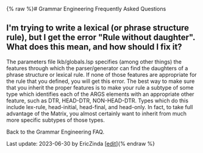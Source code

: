 {% raw %}# Grammar Engineering Frequently Asked Questions

## I'm trying to write a lexical (or phrase structure rule), but I get the error "Rule without daughter". What does this mean, and how should I fix it?

The parameters file lkb/globals.lsp specifies (among other things) the
features through which the parser/generator can find the daughters of a
phrase structure or lexical rule. If none of those features are
appropriate for the rule that you defined, you will get this error. The
best way to make sure that you inherit the proper features is to make
your rule a subtype of some type which identifies each of the ARGS
elements with an appropriate other feature, such as DTR, HEAD-DTR,
NON-HEAD-DTR. Types which do this include lex-rule, head-initial,
head-final, and head-only. In fact, to take full advantage of the
Matrix, you almost certainly want to inherit from much more specific
subtypes of those types.

Back to the Grammar Engineering FAQ.

Last update: 2023-06-30 by EricZinda [[edit](https://github.com/delph-in/docs/wiki/GeFaqRuleWithoutDaughter/_edit)]{% endraw %}